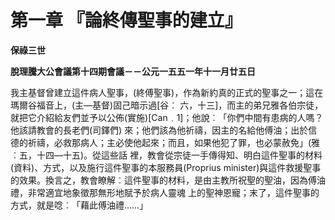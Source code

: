 # 第一章 『論終傳聖事的建立』


**保祿三世**

**脫理騰大公會議第十四期會議－－公元一五五一年十一月廿五日**





我主基督曾建立這件病人聖事，(終傅聖事)，作為新約真的正式的聖事之一；這在瑪爾谷福音上，(主—基督)固己暗示過[谷︰
六，十三]，而主的弟兄雅各伯宗徒，就把它介紹給友們並予以公佈(實施)[Can﹒1]；他說︰「你們中間有患病的人嗎？他該請教會的長老們(司鐸們)
來；他們該為他祈禱，因主的名給他傅油；出於信德的祈禱，必救那病人；主必使他起來；而且，如果他犯了罪，也必蒙赦免」(雅︰五，十四—十五)。從這些話
裡，教會從宗徒一手傳得知、明白這件聖事的材料(資料)、方式，以及施行這件聖事的本服務員(Proprius 
minister)與這件救援聖事的效果。換言之，教會瞭解︰這件聖事的材料，是由主教所祝聖的聖油，因為傅油禮，非常適宜地象徵那無形地賦予於病人靈魂
上的聖神恩寵；末了，這件聖事的方式，就是唸︰「藉此傅油禮……」

